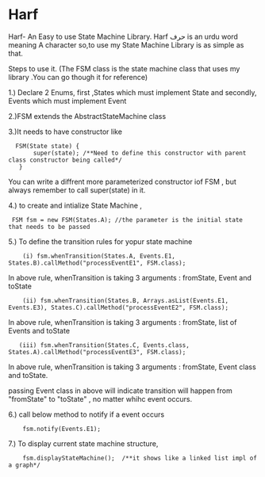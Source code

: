 # Harf
Harf- An Easy to use State Machine Library.
Harf حرف is an urdu word meaning A character so,to use  my State Machine Library is as simple as that.

Steps to use it. (The FSM class is the state machine class that uses my library .You can go though it for reference)

1.) Declare 2 Enums, first ,States which must implement State and secondly, Events which must implement Event

2.)FSM extends the AbstractStateMachine class

3.)It needs to have constructor like

      FSM(State state) {
           super(state); /**Need to define this constructor with parent class constructor being called*/
       }
    
   You can write a diffrent more parameterized constructor iof FSM , but always remember to call super(state) in it.

4.) to create and intialize State Machine , 

     FSM fsm = new FSM(States.A); //the parameter is the initial state that needs to be passed
 
5.)  To define the transition rules for yopur state machine

        (i) fsm.whenTransition(States.A, Events.E1, States.B).callMethod("processEventE1", FSM.class);
        
   In above rule, whenTransition is taking 3 arguments :
        fromState, Event and toState
        
        
        (ii) fsm.whenTransition(States.B, Arrays.asList(Events.E1, Events.E3), States.C).callMethod("processEventE2", FSM.class);
        
   In above rule, whenTransition is taking 3 arguments :
        fromState, list of Events and toState
        
       (iii) fsm.whenTransition(States.C, Events.class, States.A).callMethod("processEventE3", FSM.class);
       
   In above rule, whenTransition is taking 3 arguments :
        fromState, Event class and toState.
        
   passing Event class in above will indicate transition will happen from "fromState" to "toState" , no matter whihc event occurs.
  
 6.)   call below method to notify if a event occurs
  
        fsm.notify(Events.E1);
  
 7.)     To display current state machine structure, 
  
        fsm.displayStateMachine();  /**it shows like a linked list impl of a graph*/

 

